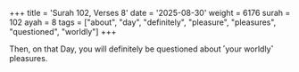 +++
title = 'Surah 102, Verses 8'
date = '2025-08-30'
weight = 6176
surah = 102
ayah = 8
tags = ["about", "day", "definitely", "pleasure", "pleasures", "questioned", "worldly"]
+++

Then, on that Day, you will definitely be questioned about ˹your worldly˺ pleasures.